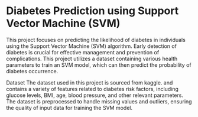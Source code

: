 
# Diabetes Prediction using Support Vector Machine (SVM)
This project focuses on predicting the likelihood of diabetes in individuals using the Support Vector Machine (SVM) algorithm. Early detection of diabetes is crucial for effective management and prevention of complications. This project utilizes a dataset containing various health parameters to train an SVM model, which can then predict the probability of diabetes occurrence.

Dataset
The dataset used in this project is sourced from kaggle. and contains a variety of features related to diabetes risk factors, including glucose levels, BMI, age, blood pressure, and other relevant parameters. The dataset is preprocessed to handle missing values and outliers, ensuring the quality of input data for training the SVM model.
